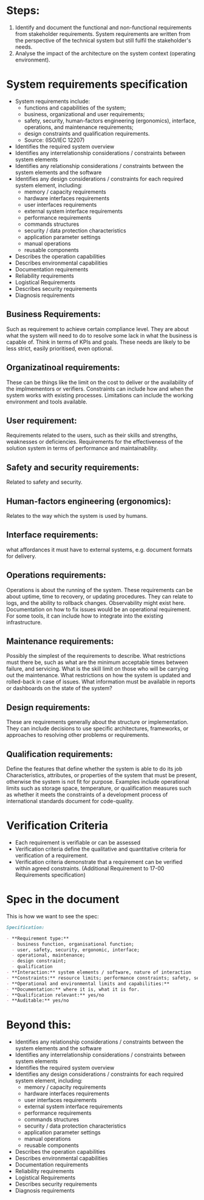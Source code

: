 # Steps:

1. Identify and document the functional and non-functional requirements from
   stakeholder requirements.
   System requirements are written from the perspective of the technical system
   but still fulfil the stakeholder's needs.
2. Analyse the impact of the architecture on the system context (operating
   environment).

# System requirements specification

- System requirements include:
    - functions and capabilities of the system;
    - business, organizational and user requirements;
    - safety, security, human-factors engineering (ergonomics), interface,
      operations, and maintenance requirements;
    - design constraints and qualification requirements.
    - Source: (ISO/IEC 12207)
- Identifies the required system overview
- Identifies any interrelationship considerations / constraints between system elements
- Identifies any relationship considerations / constraints between the system elements and the software
- Identifies any design considerations / constraints for each required system element, including:
    - memory / capacity requirements
    - hardware interfaces requirements
    - user interfaces requirements
    - external system interface requirements
    - performance requirements
    - commands structures
    - security / data protection characteristics
    - application parameter settings
    - manual operations
    - reusable components
- Describes the operation capabilities
- Describes environmental capabilities
- Documentation requirements
- Reliability requirements
- Logistical Requirements
- Describes security requirements
- Diagnosis requirements

## Business Requirements:

Such as requirement to achieve certain compliance level.
They are about what the system will need to do to resolve some lack in
what the business is capable of.
Think in terms of KPIs and goals.
These needs are likely to be less strict, easily prioritised, even optional.

## Organizatinoal requirements:

These can be things like the limit on the cost to deliver or the
availability of the implmementors or verifiers.
Constraints can include how and when the system works with existing processes.
Limitations can include the working environment and tools available.

## User requirement:

Requirements related to the users, such as their skills and strengths, weaknesses or deficiencies.
Requirements for the effectiveness of the solution system in terms of performance and maintainability.

## Safety and security requirements:

Related to safety and security.

## Human-factors engineering (ergonomics):

Relates to the way which the system is used by humans.

## Interface requirements:

what affordances it must have to external systems, e.g. document formats for delivery.

## Operations requirements:

Operations is about the running of the system.
These requirements can be about uptime, time to recovery, or updating procedures.
They can relate to logs, and the ability to rollback changes.
Observability might exist here.
Documentation on how to fix issues would be an operational requirement.
For some tools, it can include how to integrate into the existing infrastructure.

## Maintenance requirements:

Possibly the simplest of the requirements to describe.
What restrictions must there be, such as what are the minimum acceptable times
between failure, and servicing.
What is the skill limit on those who will be carrying out the maintenance.
What restrictions on how the system is updated and rolled-back in case of
issues.
What information must be available in reports or dashboards on the state of the
system?

## Design requirements:

These are requirements generally about the structure or implementation.
They can include decisions to use specific architectures, frameworks,
or approaches to resolving other problems or requirements.

## Qualification requirements:

Define the features that define whether the system is able to do its job
Characteristics, attributes, or properties of the system that must be
present, otherwise the system is not fit for purpose.
Examples include operational limits such as storage space,
temperature, or qualification measures such as whether it meets the
constraints of a development process of international standards
document for code-quality.

# Verification Criteria

- Each requirement is verifiable or can be assessed
- Verification criteria define the qualitative and quantitative criteria for
  verification of a requirement.
- Verification criteria demonstrate that a requirement can be verified within
  agreed constraints. (Additional Requirement to 17-00 Requirements
  specification)

# Spec in the document

This is how we want to see the spec:

```md
Specification:

- **Requirement type:**
  - business function, organisational function;
  - user, safety, security, ergonomic, interface;
  - operational, maintenance;
  - design constraint;
  - qualification
- **Interaction:** system elements / software, nature of interaction
- **Constraints:** resource limits; performance constraints; safety, security expectations; interface and API constraints
- **Operational and environmental limits and capabilities:**
- **Documentation:** where it is, what it is for.
- **Qualification relevant:** yes/no
- **Auditable:** yes/no
```


# Beyond this:

- Identifies any relationship considerations / constraints between the system elements and the software
- Identifies any interrelationship considerations / constraints between system elements
- Identifies the required system overview
- Identifies any design considerations / constraints for each required system element, including:
    - memory / capacity requirements
    - hardware interfaces requirements
    - user interfaces requirements
    - external system interface requirements
    - performance requirements
    - commands structures
    - security / data protection characteristics
    - application parameter settings
    - manual operations
    - reusable components
- Describes the operation capabilities
- Describes environmental capabilities
- Documentation requirements
- Reliability requirements
- Logistical Requirements
- Describes security requirements
- Diagnosis requirements
